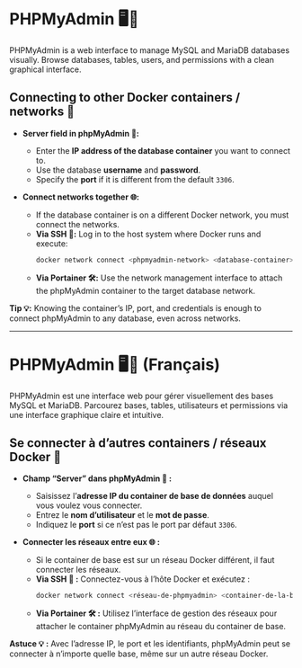 # PHPMyAdmin 🖥️💾

PHPMyAdmin is a web interface to manage MySQL and MariaDB databases visually. Browse databases, tables, users, and permissions with a clean graphical interface.

## Connecting to other Docker containers / networks 🔗

- **Server field in phpMyAdmin 📝:**  
  - Enter the **IP address of the database container** you want to connect to.  
  - Use the database **username** and **password**.  
  - Specify the **port** if it is different from the default `3306`.  

- **Connect networks together 🌐:**  
  - If the database container is on a different Docker network, you must connect the networks.  
  - **Via SSH 🔑:** Log in to the host system where Docker runs and execute:  
    ```bash
    docker network connect <phpmyadmin-network> <database-container>
    ```
  - **Via Portainer 🛠️:** Use the network management interface to attach the phpMyAdmin container to the target database network.  

**Tip 💡:** Knowing the container’s IP, port, and credentials is enough to connect phpMyAdmin to any database, even across networks.

---

# PHPMyAdmin 🖥️💾 (Français)

PHPMyAdmin est une interface web pour gérer visuellement des bases MySQL et MariaDB. Parcourez bases, tables, utilisateurs et permissions via une interface graphique claire et intuitive.

## Se connecter à d’autres containers / réseaux Docker 🔗

- **Champ “Server” dans phpMyAdmin 📝 :**  
  - Saisissez l’**adresse IP du container de base de données** auquel vous voulez vous connecter.  
  - Entrez le **nom d’utilisateur** et le **mot de passe**.  
  - Indiquez le **port** si ce n’est pas le port par défaut `3306`.  

- **Connecter les réseaux entre eux 🌐 :**  
  - Si le container de base est sur un réseau Docker différent, il faut connecter les réseaux.  
  - **Via SSH 🔑 :** Connectez-vous à l’hôte Docker et exécutez :  
    ```bash
    docker network connect <réseau-de-phpmyadmin> <container-de-la-base>
    ```
  - **Via Portainer 🛠️ :** Utilisez l’interface de gestion des réseaux pour attacher le container phpMyAdmin au réseau du container de base.  

**Astuce 💡 :** Avec l’adresse IP, le port et les identifiants, phpMyAdmin peut se connecter à n’importe quelle base, même sur un autre réseau Docker.
